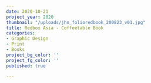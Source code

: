 ```yaml
---
date: 2020-10-21
project_year: 2020
thumbnail: "/uploads/jhn_folioredbook_200823_v01.jpg"
title: Redbox Asia - Coffeetable Book
categories:
- Graphic Design
- Print
- Books
project_bg_color: ''
project_fg_color: ''
published: true

---
```

